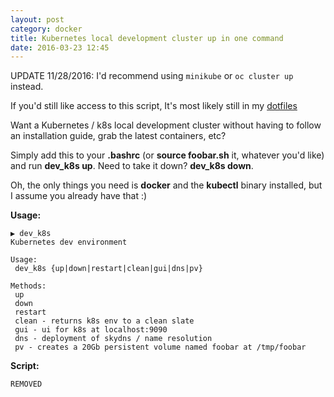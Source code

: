 ```yaml
---
layout: post
category: docker
title: Kubernetes local development cluster up in one command
date: 2016-03-23 12:45
---
```


UPDATE 11/28/2016: I'd recommend using `minikube` or `oc cluster up` instead.

If you'd still like access to this script, It's most likely still in my [dotfiles](https://github.com/cdrage/dotfiles)

Want a Kubernetes / k8s local development cluster without having to follow an installation guide, grab the latest containers, etc?

Simply add this to your __.bashrc__ (or __source foobar.sh__ it, whatever you'd like) and run __dev_k8s up__. Need to take it down? __dev_k8s down__.

Oh, the only things you need is  __docker__ and the __kubectl__ binary installed, but I assume you already have that :)


__Usage:__

```
▶ dev_k8s
Kubernetes dev environment

Usage: 
 dev_k8s {up|down|restart|clean|gui|dns|pv}

Methods: 
 up
 down
 restart
 clean - returns k8s env to a clean slate
 gui - ui for k8s at localhost:9090
 dns - deployment of skydns / name resolution
 pv - creates a 20Gb persistent volume named foobar at /tmp/foobar
```

__Script:__

```sh
REMOVED
```
